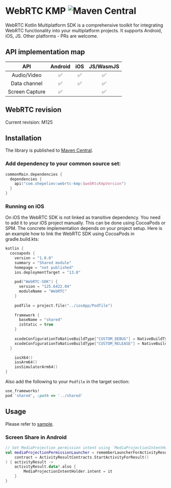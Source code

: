 # WebRTC KMP ![Maven Central](https://img.shields.io/maven-central/v/com.shepeliev/webrtc-kmp?style=flat-square)

WebRTC Kotlin Multiplatform SDK is a comprehensive toolkit for integrating WebRTC functionality into your multiplatform projects. 
It supports Android, iOS, JS. Other platforms - PRs are welcome.


## API implementation map
 API |      Android       | iOS | JS/WasmJS 
 :-: |:------------------:| :-: | :---: 
 Audio/Video | :white_check_mark: | :white_check_mark: | :white_check_mark:
 Data channel | :white_check_mark: | :white_check_mark: | :white_check_mark:
 Screen Capture | :white_check_mark: | | :white_check_mark:

## WebRTC revision
Current revision: M125

## Installation
The library is published to [Maven Central](https://search.maven.org/artifact/com.shepeliev/webrtc-kmp).


### Add dependency to your common source set:
```kotlin
commonMain.dependencies {
  dependencies {
    api("com.shepeliev:webrtc-kmp:$webRtcKmpVersion")
  }
}
```

### Running on iOS
On iOS the WebRTC SDK is not linked as transitive dependency. You need to add it to your iOS project manually.
This can be done using CocoaPods or SPM. The concrete implementation depends on your project setup. 
Here is an example how to link the WebRTC SDK using CocoaPods in gradle.build.kts:

```kotlin
kotlin {
  cocoapods {
    version = "1.0.0"
    summary = "Shared module"
    homepage = "not published"
    ios.deploymentTarget = "13.0"
   
    pod("WebRTC-SDK") { 
      version = "125.6422.04"
      moduleName = "WebRTC"
    }
  
    podfile = project.file("../iosApp/Podfile")
  
    framework {
      baseName = "shared"
      isStatic = true  
    }
  
    xcodeConfigurationToNativeBuildType["CUSTOM_DEBUG"] = NativeBuildType.DEBUG
    xcodeConfigurationToNativeBuildType["CUSTOM_RELEASE"] = NativeBuildType.RELEASE
  }

    iosX64()
    iosArm64()
    iosSimulatorArm64()
}
```

Also add the following to your `Podfile` in the target section:
```Ruby
use_frameworks!
pod 'shared', :path => '../shared'
```

## Usage

Please refer to [sample](sample/README.md).

### Screen Share in Android
```kotlin
// Set MediaProjection permission intent using `MediaProjectionIntentHolder`
val mediaProjectionPermissionLauncher = rememberLauncherForActivityResult(
    contract = ActivityResultContracts.StartActivityForResult()
) { activityResult ->
    activityResult.data?.also {
        MediaProjectionIntentHolder.intent = it
    }
}
```
